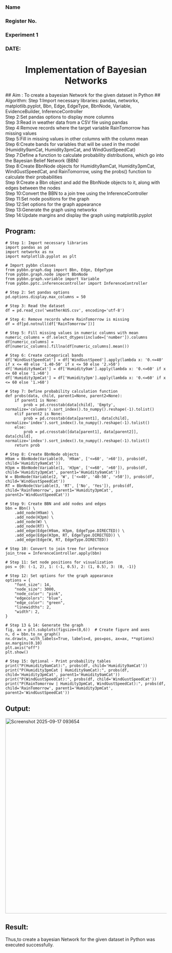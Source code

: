 <H3> Name </H3>
<H3>Register No.</H3>
<H3> Experiment 1</H3>
<H3>DATE:</H3>
<H1 ALIGN=CENTER> Implementation of Bayesian Networks</H1>
## Aim :
    To create a bayesian Network for the given dataset in Python
## Algorithm:
Step 1:Import necessary libraries: pandas, networkx, matplotlib.pyplot, Bbn, Edge, EdgeType, BbnNode, Variable, EvidenceBuilder, InferenceController<br/>
Step 2:Set pandas options to display more columns<br/>
Step 3:Read in weather data from a CSV file using pandas<br/>
Step 4:Remove records where the target variable RainTomorrow has missing values<br/>
Step 5:Fill in missing values in other columns with the column mean<br/>
Step 6:Create bands for variables that will be used in the model (Humidity9amCat, Humidity3pmCat, and WindGustSpeedCat)<br/>
Step 7:Define a function to calculate probability distributions, which go into the Bayesian Belief Network (BBN)<br/>
Step 8:Create BbnNode objects for Humidity9amCat, Humidity3pmCat, WindGustSpeedCat, and RainTomorrow, using the probs() function to calculate their probabilities<br/>
Step 9:Create a Bbn object and add the BbnNode objects to it, along with edges between the nodes<br/>
Step 10:Convert the BBN to a join tree using the InferenceController<br/>
Step 11:Set node positions for the graph<br/>
Step 12:Set options for the graph appearance<br/>
Step 13:Generate the graph using networkx<br/>
Step 14:Update margins and display the graph using matplotlib.pyplot<br/>

## Program:
```
# Step 1: Import necessary libraries
import pandas as pd
import networkx as nx
import matplotlib.pyplot as plt

# Import pybbn classes
from pybbn.graph.dag import Bbn, Edge, EdgeType
from pybbn.graph.node import BbnNode
from pybbn.graph.variable import Variable
from pybbn.pptc.inferencecontroller import InferenceController

# Step 2: Set pandas options
pd.options.display.max_columns = 50

# Step 3: Read the dataset
df = pd.read_csv('weatherAUS.csv', encoding='utf-8')

# Step 4: Remove records where RainTomorrow is missing
df = df[pd.notnull(df['RainTomorrow'])]

# Step 5: Fill missing values in numeric columns with mean
numeric_columns = df.select_dtypes(include=['number']).columns
df[numeric_columns] = df[numeric_columns].fillna(df[numeric_columns].mean())

# Step 6: Create categorical bands
df['WindGustSpeedCat'] = df['WindGustSpeed'].apply(lambda x: '0.<=40' if x <= 40 else '1.40-50' if x <= 50 else '2.>50')
df['Humidity9amCat'] = df['Humidity9am'].apply(lambda x: '0.<=60' if x <= 60 else '1.>60')
df['Humidity3pmCat'] = df['Humidity3pm'].apply(lambda x: '0.<=60' if x <= 60 else '1.>60')

# Step 7: Define probability calculation function
def probs(data, child, parent1=None, parent2=None):
    if parent1 is None:
        prob = pd.crosstab(data[child], 'Empty', normalize='columns').sort_index().to_numpy().reshape(-1).tolist()
    elif parent2 is None:
        prob = pd.crosstab(data[parent1], data[child], normalize='index').sort_index().to_numpy().reshape(-1).tolist()
    else:
        prob = pd.crosstab([data[parent1], data[parent2]], data[child], normalize='index').sort_index().to_numpy().reshape(-1).tolist()
    return prob

# Step 8: Create BbnNode objects
H9am = BbnNode(Variable(0, 'H9am', ['<=60', '>60']), probs(df, child='Humidity9amCat'))
H3pm = BbnNode(Variable(1, 'H3pm', ['<=60', '>60']), probs(df, child='Humidity3pmCat', parent1='Humidity9amCat'))
W = BbnNode(Variable(2, 'W', ['<=40', '40-50', '>50']), probs(df, child='WindGustSpeedCat'))
RT = BbnNode(Variable(3, 'RT', ['No', 'Yes']), probs(df, child='RainTomorrow', parent1='Humidity3pmCat', parent2='WindGustSpeedCat'))

# Step 9: Create BBN and add nodes and edges
bbn = Bbn() \
    .add_node(H9am) \
    .add_node(H3pm) \
    .add_node(W) \
    .add_node(RT) \
    .add_edge(Edge(H9am, H3pm, EdgeType.DIRECTED)) \
    .add_edge(Edge(H3pm, RT, EdgeType.DIRECTED)) \
    .add_edge(Edge(W, RT, EdgeType.DIRECTED))

# Step 10: Convert to join tree for inference
join_tree = InferenceController.apply(bbn)

# Step 11: Set node positions for visualization
pos = {0: (-1, 2), 1: (-1, 0.5), 2: (1, 0.5), 3: (0, -1)}

# Step 12: Set options for the graph appearance
options = {
    "font_size": 14,
    "node_size": 3000,
    "node_color": "pink",
    "edgecolors": "blue",
    "edge_color": "green",
    "linewidths": 2,
    "width": 2,
}

# Step 13 & 14: Generate the graph
fig, ax = plt.subplots(figsize=(8,6))  # Create figure and axes
n, d = bbn.to_nx_graph()
nx.draw(n, with_labels=True, labels=d, pos=pos, ax=ax, **options)
ax.margins(0.10)
plt.axis("off")
plt.show()

# Step 15: Optional - Print probability tables
print("P(Humidity9amCat):", probs(df, child='Humidity9amCat'))
print("P(Humidity3pmCat | Humidity9amCat):", probs(df, child='Humidity3pmCat', parent1='Humidity9amCat'))
print("P(WindGustSpeedCat):", probs(df, child='WindGustSpeedCat'))
print("P(RainTomorrow | Humidity3pmCat, WindGustSpeedCat):", probs(df, child='RainTomorrow', parent1='Humidity3pmCat', parent2='WindGustSpeedCat'))
```
## Output:
<img width="1095" height="608" alt="Screenshot 2025-09-17 093654" src="https://github.com/user-attachments/assets/982f7517-7385-43a6-ad8f-56700f953812" />

## Result:
Thus,to create a bayesian Network for the given dataset in Python was executed successfully.


